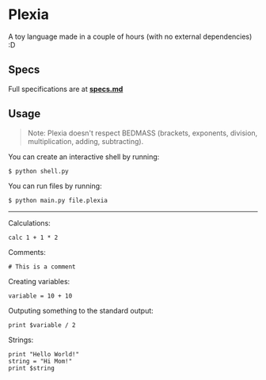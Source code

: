 # Plexia
A toy language made in a couple of hours (with no external dependencies) :D

## Specs
Full specifications are at [**specs.md**](/specs.md)

## Usage
> Note: Plexia doesn't respect BEDMASS (brackets, exponents, division, multiplication, adding, subtracting).

You can create an interactive shell by running:

```bash
$ python shell.py
```

You can run files by running:

```bash
$ python main.py file.plexia
```

---

Calculations:
```
calc 1 + 1 * 2
```

Comments:
```
# This is a comment
```

Creating variables:
```
variable = 10 + 10
```

Outputing something to the standard output:
```
print $variable / 2
```

Strings:

```
print "Hello World!"
string = "Hi Mom!"
print $string
```
